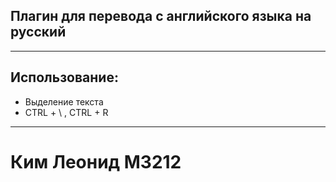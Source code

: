 ﻿## Плагин для перевода с английского языка на русский
___________________
## Использование:
- Выделение текста
- CTRL + \ , CTRL + R
___________________
# Ким Леонид М3212